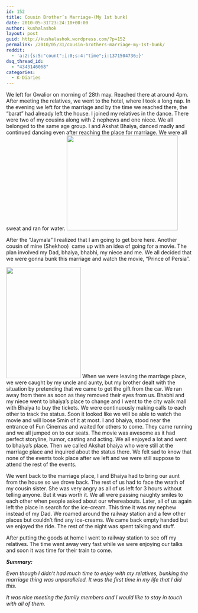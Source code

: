```yaml
---
id: 152
title: Cousin Brother’s Marriage-(My 1st bunk)
date: 2010-05-31T23:24:10+00:00
author: kushalashok
layout: post
guid: http://kushalashok.wordpress.com/?p=152
permalink: /2010/05/31/cousin-brothers-marriage-my-1st-bunk/
reddit:
  - 'a:2:{s:5:"count";i:0;s:4:"time";i:1371504736;}'
dsq_thread_id:
  - "4343146068"
categories:
  - K-Diaries
---
```

We left for Gwalior on morning of 28th may. Reached there at around 4pm. After meeting the relatives, we went to the hotel, where I took a long nap. In the evening we left for the marriage and by the time we reached there, the &#8220;barat&#8221; had already left the house. I joined my relatives in the dance. There were two of my cousins along with 2 nephews and one niece. We all belonged to the same age group. I and Akshat Bhaiya, danced madly and continued dancing even after reaching the place for marriage. We were all sweat and ran for water. [<img class="aligncenter size-medium wp-image-158" title="Cousin brother" src="http://kushalashok.files.wordpress.com/2010/05/temp.jpg?w=300" alt="" width="300" height="256" />](http://kushalashok.files.wordpress.com/2010/05/temp.jpg)

After the &#8220;Jaymala&#8221; I realized that I am going to get bore here. Another cousin of mine (Shekhoo)  came up with an idea of going for a movie. The plan involved my Dad, bhaiya, bhabhi, my niece and me. We all decided that we were gonna bunk this marriage and watch the movie, &#8220;Prince of Persia&#8221;.

[<img class="alignleft size-medium wp-image-175" title="jake-gyllenhaal-prince-of-persia-movie-poster_a" src="http://kushalashok.files.wordpress.com/2010/05/jake-gyllenhaal-prince-of-persia-movie-poster_a.jpg?w=202" alt="" width="202" height="300" />](http://kushalashok.files.wordpress.com/2010/05/jake-gyllenhaal-prince-of-persia-movie-poster_a.jpg) When we were leaving the marriage place, we were caught by my uncle and aunty, but my brother dealt with the situation by pretending that we came to get the gift from the car. We ran away from there as soon as they removed their eyes from us. Bhabhi and my niece went to bhaiya&#8217;s place to change and I went to the city walk mall with Bhaiya to buy the tickets. We were continuously making calls to each other to track the status. Soon it looked like we will be able to watch the movie and will loose 5min of it at most. I and bhaiya, stood near the entrance of Fun Cinemas and waited for others to come. They came running and we all jumped on to our seats. The movie was awesome as it had perfect storyline, humor, casting and acting. We all enjoyed a lot and went to bhaiya&#8217;s place. Then we called Akshat bhaiya who were still at the marriage place and inquired about the status there. We felt sad to know that none of the events took place after we left and we were still suppose to attend the rest of the events.

We went back to the marriage place, I and Bhaiya had to bring our aunt from the house so we drove back. The rest of us had to face the wrath of my cousin sister. She was very angry as all of us left for 3 hours without telling anyone. But it was worth it. We all were passing naughty smiles to each other when people asked about our whereabouts. Later, all of us again left the place in search for the ice-cream. This time it was my nephew instead of my Dad. We roamed around the railway station and a few other places but couldn&#8217;t find any ice-creams. We came back empty handed but we enjoyed the ride. The rest of the night was spent talking and stuff.

After putting the goods at home I went to railway station to see off my relatives. The time went away very fast while we were enjoying our talks and soon it was time for their train to come.

**_Summary:_**

_Even though I didn&#8217;t had much time to enjoy with my relatives, bunking the marriage thing was unparalleled. It was the first time in my life that I did this._ 

_It was nice meeting the family members and I would like to stay in touch with all of them._